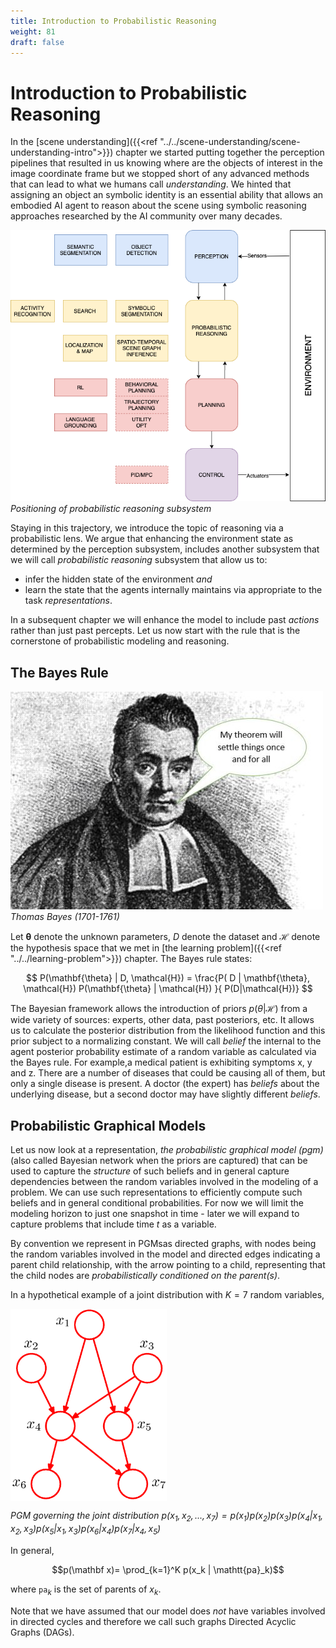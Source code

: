 ```yaml
---
title: Introduction to Probabilistic Reasoning
weight: 81
draft: false
---
```


# Introduction to Probabilistic Reasoning

In the [scene understanding]({{<ref "../../scene-understanding/scene-understanding-intro">}}) chapter we started putting together the perception pipelines that resulted in us knowing where are the objects of interest in the image coordinate frame but we stopped short of any advanced methods that can lead to what we humans call _understanding_. We hinted that assigning an object an symbolic identity is an essential ability that allows an embodied AI agent to reason about the scene using symbolic reasoning approaches researched by the AI community over many decades. 

![prob-reasoning-agent](images/prob-reasoning-agent.png#center)
*Positioning of probabilistic reasoning subsystem*

Staying in this trajectory, we introduce the topic of reasoning via a probabilistic lens. We argue that enhancing the environment state as determined by the perception subsystem, includes another subsystem that we will call _probabilistic reasoning_ subsystem that allow us to:

* infer the hidden state of the environment _and_ 
* learn the state that the agents internally maintains via appropriate to the task _representations_. 
  
In a subsequent chapter we will enhance the model to include past _actions_ rather than just past percepts. Let us now start with the rule that is the cornerstone of probabilistic modeling and reasoning. 

## The Bayes Rule 

![Bayes](images/bayes.jpg#center)
*Thomas Bayes (1701-1761)*

Let $\mathbf{\theta}$ denote the unknown parameters, $D$ denote the dataset and $\mathcal{H}$ denote the hypothesis space that we met in [the learning problem]({{<ref "../../learning-problem">}}) chapter. The Bayes rule states:

$$ P(\mathbf{\theta} | D, \mathcal{H}) =  \frac{P( D | \mathbf{\theta}, \mathcal{H}) P(\mathbf{\theta} | \mathcal{H}) }{ P(D|\mathcal{H})} $$

The Bayesian framework allows the introduction of priors $p(\theta | \mathcal{H})$ from a wide variety of sources: experts, other data, past posteriors, etc. It allows us to calculate the posterior distribution from the likelihood function and this prior subject to a normalizing constant. We will call _belief_ the internal to the agent posterior probability estimate of a random variable as calculated via the Bayes rule.  For example,a medical patient is exhibiting symptoms x, y and z. There are a number of diseases that could be causing all of them, but only a single disease is present. A doctor (the expert) has _beliefs_ about the underlying disease, but a second doctor may have slightly different _beliefs_.

## Probabilistic Graphical Models 

Let us now look at a representation, _the probabilistic graphical model (pgm)_ (also called Bayesian network when the priors are captured) that can be used to capture the _structure_ of such beliefs and in general capture dependencies between the random variables involved in the modeling of a problem. We can use such representations to efficiently compute such beliefs and in general conditional probabilities. For now we will limit the modeling horizon to just one snapshot in time - later we will expand to capture problems that include time $t$ as a variable. 

By convention we represent in PGMsas directed graphs, with nodes being the random variables involved in the model and directed edges indicating a parent child relationship, with the arrow pointing to a child, representing that the child nodes are _probabilistically conditioned on the parent(s)_. 

In a hypothetical example of a joint distribution with $K=7$ random variables, 

<img src="images/Figure8.2.png" width="250" align="center">

_PGM governing the joint distribution $p(x_1, x_2, ..., x_7)=p(x_1)p(x_2)p(x_3)p(x_4|x_1, x_2, x_3)p(x_5|x_1, x_3) p(x_6|x_4)p(x_7|x_4, x_5)$_

In general, 

$$p(\mathbf x)= \prod_{k=1}^K p(x_k | \mathtt{pa}_k)$$

where $\mathtt{pa}_k$ is the set of parents of $x_k$.

Note that we have assumed that our model does _not_ have variables involved in directed cycles and therefore we call such graphs Directed Acyclic Graphs (DAGs). 

